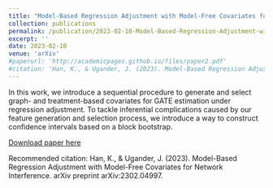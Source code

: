 ```yaml
---
title: "Model-Based Regression Adjustment with Model-Free Covariates for Network Interference"
collection: publications
permalink: /publication/2023-02-10-Model-Based-Regression-Adjustment-with-Model-Free-Covariates-for-Network-Interference
excerpt: ''
date: 2023-02-10
venue: 'arXiv'
#paperurl: 'http://academicpages.github.io/files/paper2.pdf'
#citation: 'Han, K., & Ugander, J. (2023). Model-Based Regression Adjustment with Model-Free Covariates for Network Interference. arXiv preprint arXiv:2302.04997.'
---
```


In this work, we introduce a sequential procedure to generate and select graph- and treatment-based covariates for GATE estimation under regression adjustment. To tackle inferential complications caused by our feature generation and selection process, we introduce a way to construct confidence intervals based on a block bootstrap.

[Download paper here](http://kevinwhan.github.io/files/paper-regadj.pdf)

Recommended citation: Han, K., & Ugander, J. (2023). Model-Based Regression Adjustment with Model-Free Covariates for Network Interference. arXiv preprint arXiv:2302.04997.